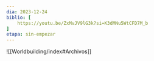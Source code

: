 ```yaml
---
dia: 2023-12-24
biblio: [
	https://youtu.be/ZxMvJV9lG3k?si=K3dMNu5WtCFD7M_b
]
etapa: sin-empezar
---
```





![[Worldbuilding/index#Archivos]]